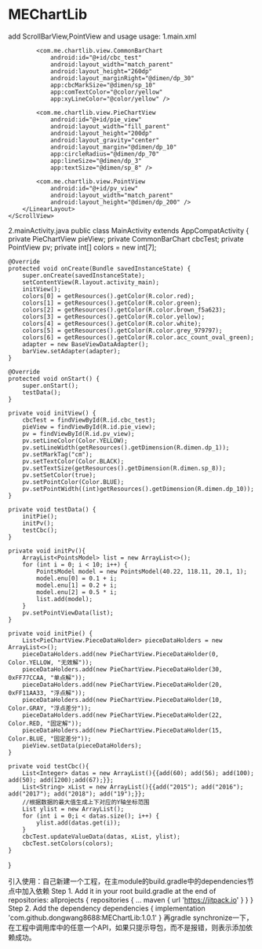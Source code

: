 # MEChartLib
add ScrollBarView,PointView and usage
usage:
1.main.xml
<?xml version="1.0" encoding="utf-8"?>
<LinearLayout xmlns:android="http://schemas.android.com/apk/res/android"
    xmlns:app="http://schemas.android.com/apk/res-auto"
    xmlns:tools="http://schemas.android.com/tools"
    android:layout_width="match_parent"
    android:layout_height="match_parent"
    android:background="@color/colorPrimary">
    <ScrollView
        android:layout_width="match_parent"
        android:layout_height="match_parent">
        <LinearLayout
            android:layout_width="match_parent"
            android:layout_height="match_parent"
            android:layout_margin="5dp"
            android:orientation="vertical">

            <com.me.chartlib.view.CommonBarChart
                android:id="@+id/cbc_test"
                android:layout_width="match_parent"
                android:layout_height="260dp"
                android:layout_marginRight="@dimen/dp_30"
                app:cbcMarkSize="@dimen/sp_10"
                app:comTextColor="@color/yellow"
                app:xyLineColor="@color/yellow" />

            <com.me.chartlib.view.PieChartView
                android:id="@+id/pie_view"
                android:layout_width="fill_parent"
                android:layout_height="200dp"
                android:layout_gravity="center"
                android:layout_margin="@dimen/dp_10"
                app:circleRadius="@dimen/dp_70"
                app:lineSize="@dimen/dp_3"
                app:textSize="@dimen/sp_8" />

            <com.me.chartlib.view.PointView
                android:id="@+id/pv_view"
                android:layout_width="match_parent"
                android:layout_height="@dimen/dp_200" />
        </LinearLayout>
    </ScrollView>
</LinearLayout>
2.mainActivity.java
public class MainActivity extends AppCompatActivity {
    private PieChartView pieView;
    private CommonBarChart cbcTest;
    private PointView pv;
    private int[] colors = new int[7];

    @Override
    protected void onCreate(Bundle savedInstanceState) {
        super.onCreate(savedInstanceState);
        setContentView(R.layout.activity_main);
        initView();
        colors[0] = getResources().getColor(R.color.red);
        colors[1] = getResources().getColor(R.color.green);
        colors[2] = getResources().getColor(R.color.brown_f5a623);
        colors[3] = getResources().getColor(R.color.yellow);
        colors[4] = getResources().getColor(R.color.white);
        colors[5] = getResources().getColor(R.color.grey_979797);
        colors[6] = getResources().getColor(R.color.acc_count_oval_green);
        adapter = new BaseViewDataAdapter();
        barView.setAdapter(adapter);
    }

    @Override
    protected void onStart() {
        super.onStart();
        testData();
    }

    private void initView() {
        cbcTest = findViewById(R.id.cbc_test);
        pieView = findViewById(R.id.pie_view);
        pv = findViewById(R.id.pv_view);
        pv.setLineColor(Color.YELLOW);
        pv.setLineWidth(getResources().getDimension(R.dimen.dp_1));
        pv.setMarkTag("cm");
        pv.setTextColor(Color.BLACK);
        pv.setTextSize(getResources().getDimension(R.dimen.sp_8));
        pv.setSetColor(true);
        pv.setPointColor(Color.BLUE);
        pv.setPointWidth((int)getResources().getDimension(R.dimen.dp_10));
    }

    private void testData() {
        initPie();
        initPv();
        testCbc();
    }

    private void initPv(){
        ArrayList<PointsModel> list = new ArrayList<>();
        for (int i = 0; i < 10; i++) {
            PointsModel model = new PointsModel(40.22, 118.11, 20.1, 1);
            model.enu[0] = 0.1 + i;
            model.enu[1] = 0.2 + i;
            model.enu[2] = 0.5 * i;
            list.add(model);
        }
        pv.setPointViewData(list);
    }

    private void initPie() {
        List<PieChartView.PieceDataHolder> pieceDataHolders = new ArrayList<>();
        pieceDataHolders.add(new PieChartView.PieceDataHolder(0, Color.YELLOW, "无效解"));
        pieceDataHolders.add(new PieChartView.PieceDataHolder(30, 0xFF77CCAA, "单点解"));
        pieceDataHolders.add(new PieChartView.PieceDataHolder(20, 0xFF11AA33, "浮点解"));
        pieceDataHolders.add(new PieChartView.PieceDataHolder(10, Color.GRAY, "浮点差分"));
        pieceDataHolders.add(new PieChartView.PieceDataHolder(22, Color.RED, "固定解"));
        pieceDataHolders.add(new PieChartView.PieceDataHolder(15, Color.BLUE, "固定差分"));
        pieView.setData(pieceDataHolders);
    }

    private void testCbc(){
        List<Integer> datas = new ArrayList(){{add(60); add(56); add(100); add(50); add(1200);add(67);}};
        List<String> xList = new ArrayList(){{add("2015"); add("2016"); add("2017"); add("2018"); add("19");}};
        //根据数据的最大值生成上下对应的Y轴坐标范围
        List ylist = new ArrayList();
        for (int i = 0;i < datas.size(); i++) {
            ylist.add(datas.get(i));
        }
        cbcTest.updateValueData(datas, xList, ylist);
        cbcTest.setColors(colors);
    }
}

引入使用：自己新建一个工程，在主module的build.gradle中的dependencies节点中加入依赖
Step 1. Add it in your root build.gradle at the end of repositories:
allprojects {
repositories {
...
maven { url 'https://jitpack.io' }
}
}
Step 2. Add the dependency
dependencies {
implementation 'com.github.dongwang8688:MEChartLib:1.0.1'
}
再gradle synchronize一下，在工程中调用库中的任意一个API，如果只提示导包，而不是报错，则表示添加依赖成功。
